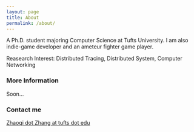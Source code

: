 ```yaml
---
layout: page
title: About
permalink: /about/
---
```


A Ph.D. student majoring Computer Science at Tufts University.
I am also indie-game developer and an ameteur fighter game player.

Reasearch Interest:
Distributed Tracing, Distributed System, Computer Networking

### More Information

Soon...

### Contact me

[Zhaoqi dot Zhang at tufts dot edu](mailto:Zhaoqi.Zhang@tufts.edu)
